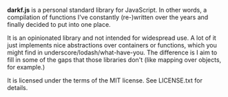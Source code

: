 **darkf.js** is a personal standard library for JavaScript. In other words, a compilation of functions I've constantly (re-)written over the years and finally decided to put into one place.

It is an opinionated library and not intended for widespread use. A lot of it just implements nice abstractions over containers or functions, which you might find in underscore/lodash/what-have-you. The difference is I aim to fill in some of the gaps that those libraries don't (like mapping over objects, for example.)

It is licensed under the terms of the MIT license. See LICENSE.txt for details.